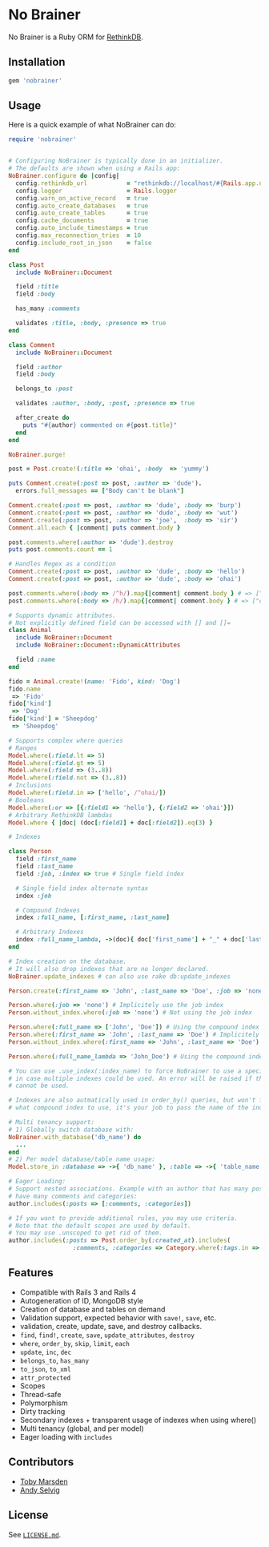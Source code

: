 No Brainer
===========

No Brainer is a Ruby ORM for [RethinkDB](http://www.rethinkdb.com/).

Installation
-------------

```ruby
gem 'nobrainer'
```

Usage
------

Here is a quick example of what NoBrainer can do:

```ruby
require 'nobrainer'


# Configuring NoBrainer is typically done in an initializer.
# The defaults are shown when using a Rails app:
NoBrainer.configure do |config|
  config.rethinkdb_url           = "rethinkdb://localhost/#{Rails.app.name}_#{Rails.env}"
  config.logger                  = Rails.logger
  config.warn_on_active_record   = true
  config.auto_create_databases   = true
  config.auto_create_tables      = true
  config.cache_documents         = true
  config.auto_include_timestamps = true
  config.max_reconnection_tries  = 10
  config.include_root_in_json    = false
end

class Post
  include NoBrainer::Document

  field :title
  field :body

  has_many :comments

  validates :title, :body, :presence => true
end

class Comment
  include NoBrainer::Document

  field :author
  field :body

  belongs_to :post

  validates :author, :body, :post, :presence => true

  after_create do
    puts "#{author} commented on #{post.title}"
  end
end

NoBrainer.purge!

post = Post.create!(:title => 'ohai', :body  => 'yummy')

puts Comment.create(:post => post, :author => 'dude').
  errors.full_messages == ["Body can't be blank"]

Comment.create(:post => post, :author => 'dude', :body => 'burp')
Comment.create(:post => post, :author => 'dude', :body => 'wut')
Comment.create(:post => post, :author => 'joe',  :body => 'sir')
Comment.all.each { |comment| puts comment.body }

post.comments.where(:author => 'dude').destroy
puts post.comments.count == 1

# Handles Regex as a condition
Comment.create(:post => post, :author => 'dude', :body => 'hello')
Comment.create(:post => post, :author => 'dude', :body => 'ohai')

post.comments.where(:body => /^h/).map{|comment| comment.body } # => ["hello"]
post.comments.where(:body => /h/).map{|comment| comment.body } # => ["ohai", "hello"]

# Supports dynamic attributes.
# Not explicitly defined field can be accessed with [] and []=
class Animal
  include NoBrainer::Document
  include NoBrainer::Document::DynamicAttributes

  field :name
end

fido = Animal.create!(name: 'Fido', kind: 'Dog')
fido.name
 => 'Fido'
fido['kind']
 => 'Dog'
fido['kind'] = 'Sheepdog'
 => 'Sheepdog'

# Supports complex where queries
# Ranges
Model.where(:field.lt => 5)
Model.where(:field.gt => 5)
Model.where(:field => (3..8))
Model.where(:field.not => (3..8))
# Inclusions
Model.where(:field.in => ['hello', /^ohai/])
# Booleans
Model.where(:or => [{:field1 => 'hello'}, {:field2 => 'ohai'}])
# Arbitrary RethinkDB lambdas
Model.where { |doc| (doc[:field1] + doc[:field2]).eq(3) }

# Indexes

class Person
  field :first_name
  field :last_name
  field :job, :index => true # Single field index

  # Single field index alternate syntax
  index :job

  # Compound Indexes
  index :full_name, [:first_name, :last_name]

  # Arbitrary Indexes
  index :full_name_lambda, ->(doc){ doc['first_name'] + "_" + doc['last_name'] }
end

# Index creation on the database.
# It will also drop indexes that are no longer declared.
NoBrainer.update_indexes # can also use rake db:update_indexes

Person.create(:first_name => 'John', :last_name => 'Doe', :job => 'none')

Person.where(:job => 'none') # Implicitely use the job index
Person.without_index.where(:job => 'none') # Not using the job index

Person.where(:full_name => ['John', 'Doe']) # Using the compound index
Person.where(:first_name => 'John', :last_name => 'Doe') # Implicitely using the compound index
Person.without_index.where(:first_name => 'John', :last_name => 'Doe') # Not using the comound index

Person.where(:full_name_lambda => 'John_Doe') # Using the compound index

# You can use .use_index(:index_name) to force NoBrainer to use a specific index
# in case multiple indexes could be used. An error will be raised if the index
# cannot be used.

# Indexes are also autmatically used in order_by() queries, but won't figure out
# what compound index to use, it's your job to pass the name of the index if desired.

# Multi tenancy support:
# 1) Globally switch database with:
NoBrainer.with_database('db_name') do
  ...
end
# 2) Per model database/table name usage:
Model.store_in :database => ->{ 'db_name' }, :table => ->{ 'table_name' }

# Eager Loading:
# Support nested associations. Example with an author that has many posts which
# have many comments and categories:
author.includes(:posts => [:comments, :categories])

# If you want to provide additional rules, you may use criteria.
# Note that the default scopes are used by default.
# You may use .unscoped to get rid of them.
author.includes(:posts => Post.order_by(:created_at).includes(
                  :comments, :categories => Category.where(:tags.in => ['fun', 'stuff'])))

```

Features
---------

* Compatible with Rails 3 and Rails 4
* Autogeneration of ID, MongoDB style
* Creation of database and tables on demand
* Validation support, expected behavior with `save!`, `save`, etc.
* validation, create, update, save, and destroy callbacks.
* `find`, `find!`, `create`, `save`, `update_attributes`, `destroy`
* `where`, `order_by`, `skip`, `limit`, `each`
* `update`, `inc`, `dec`
* `belongs_to`, `has_many`
* `to_json`, `to_xml`
* `attr_protected`
* Scopes
* Thread-safe
* Polymorphism
* Dirty tracking
* Secondary indexes + transparent usage of indexes when using where()
* Multi tenancy (global, and per model)
* Eager loading with `includes`

Contributors
------------

- [Toby Marsden](https://github.com/tobymarsden)
- [Andy Selvig](https://github.com/ajselvig)

License
--------

See [`LICENSE.md`](https://github.com/nviennot/nobrainer/blob/master/LICENSE.md).

